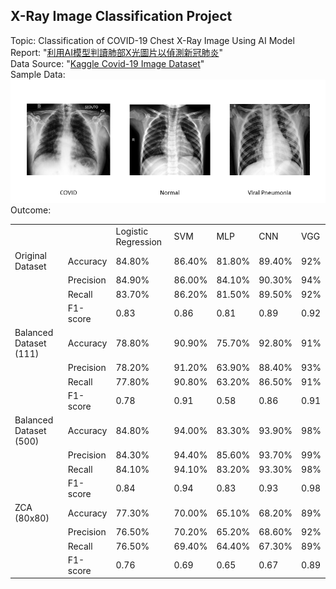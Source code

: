 ## X-Ray Image Classification Project
Topic: Classification of COVID-19 Chest X-Ray Image Using AI Model  
Report: "[利用AI模型判讀肺部X光圖片以偵測新冠肺炎](https://github.com/Tim-HanSheng-Huang/XRayImageClassificationProject/blob/main/XRayImageClassification_Report.pdf)"  
Data Source: "[Kaggle Covid-19 Image Dataset](https://www.kaggle.com/pranavraikokte/covid19-image-dataset)"  
Sample Data:  
![image](https://github.com/Tim-HanSheng-Huang/XRayImageClassificationProject/blob/main/XRay_Sample.png)  
Outcome: 
<table>
   <tr>
      <td></td>
      <td></td>
      <td>Logistic Regression</td>
      <td>SVM</td>
      <td>MLP</td>
      <td>CNN</td>
      <td>VGG</td>
   </tr>
   <tr>
      <td>Original Dataset</td>
      <td>Accuracy</td>
      <td>84.80%</td>
      <td>86.40%</td>
      <td>81.80%</td>
      <td>89.40%</td>
      <td>92%</td>
   </tr>
   <tr>
      <td></td>
      <td>Precision</td>
      <td>84.90%</td>
      <td>86.00%</td>
      <td>84.10%</td>
      <td>90.30%</td>
      <td>94%</td>
   </tr>
   <tr>
      <td></td>
      <td>Recall</td>
      <td>83.70%</td>
      <td>86.20%</td>
      <td>81.50%</td>
      <td>89.50%</td>
      <td>92%</td>
   </tr>
   <tr>
      <td></td>
      <td>F1-score</td>
      <td>0.83</td>
      <td>0.86</td>
      <td>0.81</td>
      <td>0.89</td>
      <td>0.92</td>
   </tr>
   <tr>
      <td>Balanced Dataset (111)</td>
      <td>Accuracy</td>
      <td>78.80%</td>
      <td>90.90%</td>
      <td>75.70%</td>
      <td>92.80%</td>
      <td>91%</td>
   </tr>
   <tr>
      <td></td>
      <td>Precision</td>
      <td>78.20%</td>
      <td>91.20%</td>
      <td>63.90%</td>
      <td>88.40%</td>
      <td>93%</td>
   </tr>
   <tr>
      <td></td>
      <td>Recall</td>
      <td>77.80%</td>
      <td>90.80%</td>
      <td>63.20%</td>
      <td>86.50%</td>
      <td>91%</td>
   </tr>
   <tr>
      <td></td>
      <td>F1-score</td>
      <td>0.78</td>
      <td>0.91</td>
      <td>0.58</td>
      <td>0.86</td>
      <td>0.91</td>
   </tr>
   <tr>
      <td>Balanced Dataset (500)</td>
      <td>Accuracy</td>
      <td>84.80%</td>
      <td>94.00%</td>
      <td>83.30%</td>
      <td>93.90%</td>
      <td>98%</td>
   </tr>
   <tr>
      <td></td>
      <td>Precision</td>
      <td>84.30%</td>
      <td>94.40%</td>
      <td>85.60%</td>
      <td>93.70%</td>
      <td>99%</td>
   </tr>
   <tr>
      <td></td>
      <td>Recall</td>
      <td>84.10%</td>
      <td>94.10%</td>
      <td>83.20%</td>
      <td>93.30%</td>
      <td>98%</td>
   </tr>
   <tr>
      <td></td>
      <td>F1-score</td>
      <td>0.84</td>
      <td>0.94</td>
      <td>0.83</td>
      <td>0.93</td>
      <td>0.98</td>
   </tr>
   <tr>
      <td>ZCA (80x80)</td>
      <td>Accuracy</td>
      <td>77.30%</td>
      <td>70.00%</td>
      <td>65.10%</td>
      <td>68.20%</td>
      <td>89%</td>
   </tr>
   <tr>
      <td></td>
      <td>Precision</td>
      <td>76.50%</td>
      <td>70.20%</td>
      <td>65.20%</td>
      <td>68.60%</td>
      <td>92%</td>
   </tr>
   <tr>
      <td></td>
      <td>Recall</td>
      <td>76.50%</td>
      <td>69.40%</td>
      <td>64.40%</td>
      <td>67.30%</td>
      <td>89%</td>
   </tr>
   <tr>
      <td></td>
      <td>F1-score</td>
      <td>0.76</td>
      <td>0.69</td>
      <td>0.65</td>
      <td>0.67</td>
      <td>0.89</td>
   </tr>
</table>
